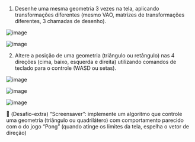 1. Desenhe uma mesma geometria 3 vezes na tela, aplicando transformações diferentes (mesmo VAO, matrizes de transformações diferentes, 3 chamadas de desenho). 

 ![image](https://github.com/Guilherme-Maia-Nogueira/Processamento-Gr-fico/assets/166163081/b3b8e807-b01d-4f0f-bc5b-9f427f9c640d)

 ![image](https://github.com/Guilherme-Maia-Nogueira/Processamento-Gr-fico/assets/166163081/fe3b4832-851a-4dc0-980b-630005053d56)

2. Altere a posição de uma geometria (triângulo ou retângulo) nas 4 direções (cima, baixo, esquerda e direita) utilizando comandos de teclado para o controle (WASD ou setas). 

  ![image](https://github.com/Guilherme-Maia-Nogueira/Processamento-Gr-fico/assets/166163081/b393bde3-599e-43ae-9b20-b5fd0f110416)

![image](https://github.com/Guilherme-Maia-Nogueira/Processamento-Gr-fico/assets/166163081/bd2e7c10-9d80-4bb8-b7cc-58309cae8b6f)

![image](https://github.com/Guilherme-Maia-Nogueira/Processamento-Gr-fico/assets/166163081/5e5c8234-7484-454f-a7f2-7ed047439341)

 (Desafio-extra) “Screensaver”: implemente um algoritmo que controle uma geometria (triângulo ou quadrilátero) com comportamento parecido com o do jogo “Pong” (quando atinge os limites da tela, espelha o vetor de direção)
